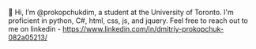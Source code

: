 👋 Hi, I’m @prokopchukdim, a student at the University of Toronto. I'm proficient in python, C#, html, css, js, and jquery.
Feel free to reach out to me on linkedin - https://www.linkedin.com/in/dmitriy-prokopchuk-082a05213/


